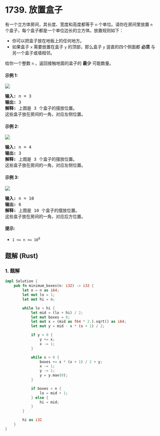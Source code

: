 # 1739. 放置盒子
有一个立方体房间，其长度、宽度和高度都等于 `n` 个单位。请你在房间里放置 `n` 个盒子，每个盒子都是一个单位边长的立方体。放置规则如下：
* 你可以把盒子放在地板上的任何地方。
* 如果盒子 `x` 需要放置在盒子 `y` 的顶部，那么盒子 `y` 竖直的四个侧面都 **必须** 与另一个盒子或墙相邻。

给你一个整数 `n` ，返回接触地面的盒子的 **最少** 可能数量。

#### 示例 1:
![](https://assets.leetcode.com/uploads/2021/01/04/3-boxes.png)
<pre>
<strong>输入:</strong> n = 3
<strong>输出:</strong> 3
<strong>解释:</strong> 上图是 3 个盒子的摆放位置。
这些盒子放在房间的一角，对应左侧位置。
</pre>

#### 示例 2:
![](https://assets.leetcode.com/uploads/2021/01/04/4-boxes.png)
<pre>
<strong>输入:</strong> n = 4
<strong>输出:</strong> 3
<strong>解释:</strong> 上图是 3 个盒子的摆放位置。
这些盒子放在房间的一角，对应左侧位置。
</pre>

#### 示例 3:
![](https://assets.leetcode.com/uploads/2021/01/04/10-boxes.png)
<pre>
<strong>输入:</strong> n = 10
<strong>输出:</strong> 6
<strong>解释:</strong> 上图是 10 个盒子的摆放位置。
这些盒子放在房间的一角，对应后方位置。
</pre>

#### 提示:
* <code>1 <= n <= 10<sup>9</sup></code>

## 题解 (Rust)

### 1. 题解
```Rust
impl Solution {
    pub fn minimum_boxes(n: i32) -> i32 {
        let n = n as i64;
        let mut lo = 1;
        let mut hi = n;

        while lo < hi {
            let mid = (lo + hi) / 2;
            let mut boxes = 0;
            let mut x = (mid as f64 * 2.).sqrt() as i64;
            let mut y = mid - x * (x + 1) / 2;

            if y < 0 {
                y += x;
                x -= 1;
            }

            while x > 0 {
                boxes += x * (x + 1) / 2 + y;
                x -= 1;
                y -= 1;
                y = y.max(0);
            }

            if boxes < n {
                lo = mid + 1;
            } else {
                hi = mid;
            }
        }

        hi as i32
    }
}
```
